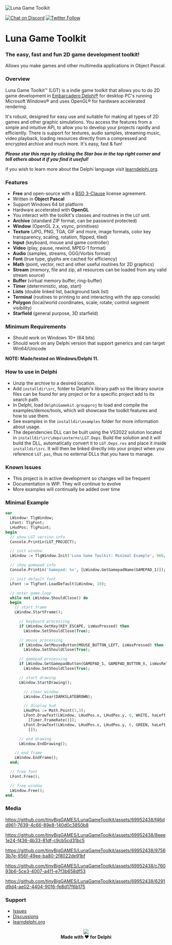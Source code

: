 ![Luna Game Toolkit](media/LGT.png)

[![Chat on Discord](https://img.shields.io/discord/754884471324672040.svg?logo=discord)](https://discord.gg/tPWjMwK) [![Twitter Follow](https://img.shields.io/twitter/follow/tinyBigGAMES?style=social)](https://twitter.com/tinyBigGAMES)
# Luna Game Toolkit
### The easy, fast and fun 2D game development toolkit!

Allows you make games and other multimedia applications in Object Pascal.

### Overview
Luna Game Toolkit&trade; (LGT) is a indie game toolkit that allows you to do 2D game development in <a href="https://www.embarcadero.com/products/delphi" target="_blank"> Embarcadero Delphi®</a> for desktop PC's running Microsoft Windows® and uses OpenGL® for hardware accelerated rendering.

It's robust, designed for easy use and suitable for making all types of 2D games and other graphic simulations. You access the features from a simple and intuitive API, to allow you to develop your projects rapidly and efficiently. There is support for textures, audio samples, streaming music, video playback, loading resources directly from a compressed and encrypted archive and much more. It's easy, fast & fun!

<b>*Please star this repo by clicking the Star box in the top right corner and tell others about it if you find it useful!*</b>

if you wish to learn more about the Delphi language visit <a href="https://learndelphi.org/" target="_blank">learndelphi.org</a>.

### Features
- **Free** and open-source with a <a href="https://github.com/tinyBigGAMES/LunaGameToolkit/blob/main/LICENSE" target="_blank">BSD 3-Clause</a> license agreement.
- Written in **Object Pascal**
- Support Windows 64 bit platform
- Hardware accelerated with **OpenGL**
- You interact with the toolkit's classes and routines in the `LGT` unit.
- **Archive** (standard ZIP format, can be password protected)
- **Window** (OpenGL 2.x, vsync, primitives)
- **Texture** (JPG, PNG, TGA, GIF and more, image formats, color key transparency, scaling, rotation, flipped, tiled)
- **Input** (keyboard, mouse and game controller)
- **Video** (play, pause, rewind, MPEG-1 format)
- **Audio** (samples, streams, OGG/Vorbis format)
- **Font** (true type, glyphs are cached for efficiency)
- **Math** (point, vector, rect and other useful routines for 2D graphics)
- **Stream** (memory, file and zip, all resources can be loaded from any valid stream source)
- **Buffer** (virtual memory buffer, ring-buffer)
- **Timer** (deterministic, stop, start)
- **Lists** (double linked list, background task list)
- **Terminal** (routines to printing to and interacting with the app console)
- **Polygon** (local/world coordinates, scale, rotate, control segment visibility)
- **Starfield** (general purpose, 3D starfield)

### Minimum Requirements 
- Should work on Windows 10+ (64 bits)
- Should work on any Delphi version that support generics and can target Win64/Unicode

**NOTE: Made/tested on Windows/Delphi 11.**

### How to use in Delphi
- Unzip the archive to a desired location.
- Add `installdir\src`, folder to Delphi's library path so the library source files can be found for any project or for a specific project add to its search path.
- In Delphi, load `DelphiGamekit.groupproj` to load and compile the examples/demos/tools, which will showcase the toolkit features and how to use them.
- See examples in the `installdir\examples` folder for more information about usage.
- The dependencies DLL can be built using the VS2022 solution located in `installdir\src\deps\externs\LGT.Deps`. Build the solution and it will build the DLL, automatically convert it to `LGT.Deps.res` and place it inside `installdir\src`. It will then be linked directly into your project when you reference `LGT.pas`, thus no external DLLs that you have to manage.

### Known Issues
- This project is in active development so changes will be frequent 
- Documentation is WIP. They will continue to evolve
- More examples will continually be added over time

### Minimal Example
```Pascal
var
  LWindow: TlgWindow;
  LFont: TlgFont;
  LHudPos: TlgPoint;
begin
  // show LGT version info
  Console.PrintLn(LGT_PROJECT);

  // init window
  LWindow := TlgWindow.Init('Luna Game Toolkit: Minimal Example', 960, 540);

  // show gamepad info
  Console.PrintLn('Gamepad: %s', [LWindow.GetGamepadName(GAMEPAD_1)]);

  // init default font
  LFont := TlgFont.LoadDefault(LWindow, 10);

  // enter game loop
  while not LWindow.ShouldClose() do
  begin
    // start frame
    LWindow.StartFrame();

      // keyboard processing
      if LWindow.GetKey(KEY_ESCAPE, isWasPressed) then
        LWindow.SetShouldClose(True);

      // mouse processing
      if LWindow.GetMouseButton(MOUSE_BUTTON_LEFT, isWasPressed) then
        LWindow.SetShouldClose(True);

      // gamepad processing
      if LWindow.GetGamepadButton(GAMEPAD_1, GAMEPAD_BUTTON_X, isWasReleased) then
        LWindow.SetShouldClose(True);

      // start drawing
      LWindow.StartDrawing();

        // clear window
        LWindow.Clear(DARKSLATEBROWN);

        // display hud
        LHudPos := Math.Point(3,3);
        LFont.DrawText(LWindow, LHudPos.x, LHudPos.y, 0, WHITE, haLeft,  '%d fps',
          [Timer.FrameRate()]);
        LFont.DrawText(LWindow, LHudPos.x, LHudPos.y, 0, GREEN, haLeft,  'ESC - Quit',
          []);

      // end drawing
      LWindow.EndDrawing();

    // end frame
    LWindow.EndFrame();
  end;

  // free font
  LFont.Free();

  // free window
  LWindow.Free();
end.
```

### Media

https://github.com/tinyBigGAMES/LunaGameToolkit/assets/69952438/f46dd961-7639-4c66-89e8-140d0c3850b8

https://github.com/tinyBigGAMES/LunaGameToolkit/assets/69952438/8eee1e24-f436-4b33-81df-c9cb5cd31bc5

https://github.com/tinyBigGAMES/LunaGameToolkit/assets/69952438/97563b7e-956f-49ee-ba80-2f8022de91bf

https://github.com/tinyBigGAMES/LunaGameToolkit/assets/69952438/c76093b6-5ce3-4007-a411-e7f3b658df53

https://github.com/tinyBigGAMES/LunaGameToolkit/assets/69952438/6291d9d4-ae02-4404-9016-fe8d17f6b175

### Support
- <a href="https://github.com/tinyBigGAMES/LunaGameToolkit/issues" target="_blank">Issues</a>
- <a href="https://github.com/tinyBigGAMES/LunaGameToolkit/discussions" target="_blank">Discussions</a>
- <a href="https://learndelphi.org/" target="_blank">learndelphi.org</a>

<p align="center">
 <a href="https://www.embarcadero.com/products/delphi" target="_blank"><img src="media/Delphi.png"></a><br/>
 <b>Made with ❤️ for Delphi</b>
</p>
